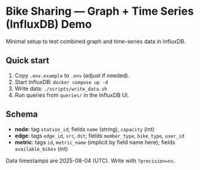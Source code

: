 # Bike Sharing — Graph + Time Series (InfluxDB) Demo

Minimal setup to test combined graph and time-series data in InfluxDB.

## Quick start
1. Copy `.env.example` to `.env` (adjust if needed).
2. Start InfluxDB: `docker compose up -d`
3. Write data: `./scripts/write_data.sh`
4. Run queries from `queries/` in the InfluxDB UI.

## Schema
- **node**: tag `station_id`; fields `name` (string), `capacity` (int)
- **edge**: tags `edge_id`, `src`, `dst`; fields `member_type`, `bike_type`, `user_id`
- **metric**: tags `id`, `metric_name` (implicit by field name here); fields `available_bikes` (int)

Data timestamps are 2025-08-04 (UTC). Write with `?precision=ns`.
